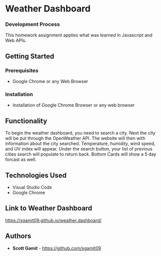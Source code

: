# Weather Dashboard

### Development Process
This homework assignment applies what was learned in Javascript and Web APIs.

## Getting Started

### Prerequisites

* Google Chrome or any Web Browser

### Installation

* Installation of Google Chrome Browser or any web browser

## Functionality

To begin the weather dashboard, you need to search a city. Next the city will be put through the OpenWeather API. The website will then with information about the city searched. Temperature, humidity, wind speed, and UV index will appear. Under the search button, your list of previous cities search will populate to return back. Bottom Cards will show a 5 day forcast as well.


## Technologies Used

* Visual Studio Code
* Google Chrome

## Link to Weather Dashboard

https://sgamit09.github.io/weather.dashboard/
 
## Authors

* **Scott Gamit** - https://github.com/sgamit09
